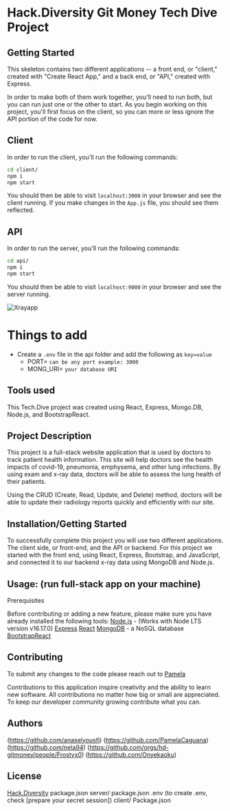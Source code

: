 # Hack.Diversity Git Money Tech Dive Project

## Getting Started

This skeleton contains two different applications -- a front end, or "client," created with "Create React App," and a back end, or "API," created with Express. 

In order to make both of them work together, you'll need to run both, but you can run just one or the other to start. As you begin working on this project, you'll first focus on the client, so you can more or less ignore the API portion of the code for now.

## Client
In order to run the client, you'll run the following commands:

```bash
cd client/
npm i
npm start
```

You should then be able to visit `localhost:3000` in your browser and see the client running. If you make changes in the `App.js` file, you should see them reflected.

## API
In order to run the server, you'll run the following commands:

```bash
cd api/
npm i
npm start
```

You should then be able to visit `localhost:9000` in your browser and see the server running.

![Xrayapp](https://user-images.githubusercontent.com/111167211/223786966-80fa35d2-7ce9-4f15-b27b-3de130b2446d.png)
 
# Things to add
- Create a `.env` file in the api folder and add the following as `key=value` 
  - PORT= `can be any port example: 3000`
  - MONG_URI= `your database URI`
  
## Tools used
This Tech.Dive project was created using React, Express, Mongo.DB, Node.js, and BootstrapReact. 

## Project Description

This project is a full-stack website application that is used by doctors to track patient health information. This site will help doctors see the health impacts of covid-19, pneumonia, emphysema, and other lung infections. By using exam and x-ray data, doctors will be able to assess the lung health of their patients. 

Using the CRUD (Create, Read, Update, and Delete) method, doctors will be able to update their radiology reports quickly and efficiently with our site. 

## Installation/Getting Started

To successfully complete this project you will use two different applications. The client side, or front-end, and the API or backend. For this project we started with the front end, using React, Express, Bootstrap, and JavaScript, and connected it to our backend x-ray data using MongoDB and Node.js. 

## Usage:  (run full-stack app on your machine)
Prerequisites

Before contributing or adding a new feature, please make sure you have already installed the following tools:
[Node.js](https://nodejs.org/en/) - (Works with Node LTS version v16.17.0)
[Express](https://www.npmjs.com/package/express)
[React](https://reactjs.org/docs/getting-started.html)
[MongoDB](https://www.mongodb.com/) - a NoSQL database
[BootstrapReact](https://react-bootstrap.github.io/) 

## Contributing
To submit any changes to the code please reach out to [Pamela](https://github.com/PamelaCaguana) 

Contributions to this application inspire creativity and the ability to learn new software.
All contributions no matter how big or small are appreciated.
To keep our developer community growing contribute what you can.


## Authors
(https://github.com/anaselyousfi)
(https://github.com/PamelaCaguana)
(https://github.com/nela94)
(https://github.com/orgs/hd-gitmoney/people/Frostyx0)
(https://github.com/Onyekaoku)

## License
[Hack.Diversity](https://www.hackdiversity.com/)
package.json
server/
   package.json
   .env (to create .env, check [prepare your secret session])
client/
   Package.json


